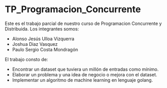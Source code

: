 # TP_Programacion_Concurrente
Este es el trabajo parcial de nuestro curso de Programacion Concurrente y Distribuida.
Los integrantes somos:
  - Alonso Jesús Ulloa Vizquerra
  - Joshua Diaz Vasquez
  - Paulo Sergio Costa Mondragón

El trabajo consto de:
  - Encontrar un dataset que tuviera un millón de entradas como mínimo.
  - Elaborar un problema y una idea de negocio o mejora con el dataset.
  - Implementar un algoritmo de machine learning en lenguaje golang.
